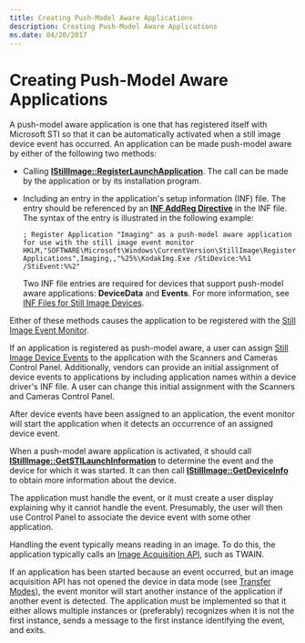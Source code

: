 ```yaml
---
title: Creating Push-Model Aware Applications
description: Creating Push-Model Aware Applications
ms.date: 04/20/2017
---
```


# Creating Push-Model Aware Applications





A push-model aware application is one that has registered itself with Microsoft STI so that it can be automatically activated when a still image device event has occurred. An application can be made push-model aware by either of the following two methods:

-   Calling [**IStillImage::RegisterLaunchApplication**](/previous-versions/windows/hardware/drivers/ff543798(v=vs.85)). The call can be made by the application or by its installation program.

-   Including an entry in the application's setup information (INF) file. The entry should be referenced by an [**INF AddReg Directive**](../install/inf-addreg-directive.md) in the INF file. The syntax of the entry is illustrated in the following example:

    ```INF
    ; Register Application "Imaging" as a push-model aware application for use with the still image event monitor
    HKLM,"SOFTWARE\Microsoft\Windows\CurrentVersion\StillImage\Registered Applications",Imaging,,"%25%\KodakImg.Exe /StiDevice:%%1 /StiEvent:%%2"
    ```

    Two INF file entries are required for devices that support push-model aware applications: **DeviceData** and **Events**. For more information, see [INF Files for Still Image Devices](inf-files-for-still-image-devices.md).

Either of these methods causes the application to be registered with the [Still Image Event Monitor](overview-of-sti-components.md#ddk-still-image-event-monitor-si).

If an application is registered as push-model aware, a user can assign [Still Image Device Events](still-image-device-events.md) to the application with the Scanners and Cameras Control Panel. Additionally, vendors can provide an initial assignment of device events to applications by including application names within a device driver's INF file. A user can change this initial assignment with the Scanners and Cameras Control Panel.

After device events have been assigned to an application, the event monitor will start the application when it detects an occurrence of an assigned device event.

When a push-model aware application is activated, it should call [**IStillImage::GetSTILaunchInformation**](/previous-versions/windows/hardware/drivers/ff543790(v=vs.85)) to determine the event and the device for which it was started. It can then call [**IStillImage::GetDeviceInfo**](/previous-versions/windows/hardware/drivers/ff543782(v=vs.85)) to obtain more information about the device.

The application must handle the event, or it must create a user display explaining why it cannot handle the event. Presumably, the user will then use Control Panel to associate the device event with some other application.

Handling the event typically means reading in an image. To do this, the application typically calls an [Image Acquisition API](overview-of-sti-components.md#ddk-image-acquisition-api-si), such as TWAIN.

If an application has been started because an event occurred, but an image acquisition API has not opened the device in data mode (see [Transfer Modes](transfer-modes.md)), the event monitor will start another instance of the application if another event is detected. The application must be implemented so that it either allows multiple instances or (preferably) recognizes when it is not the first instance, sends a message to the first instance identifying the event, and exits.

 

